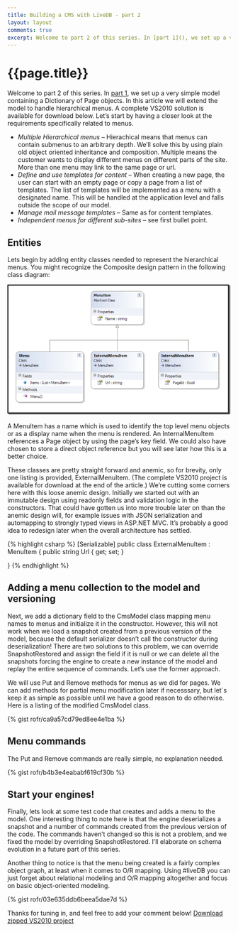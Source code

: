 ```yaml
---
title: Building a CMS with LiveDB - part 2
layout: layout
comments: true
excerpt: Welcome to part 2 of this series. In [part 1](), we set up a very simple model containing a Dictionary of Page objects. In this article we will extend the model to handle hierarchical menus. A complete VS2010 solution is available for download below. Let’s start by having a closer look at the requirements specifically related to menus.
---
```


# {{page.title}}
Welcome to part 2 of this series. In [part 1](), we set up a very simple model containing a Dictionary of Page objects. In this article we will extend the model to handle hierarchical menus. A complete VS2010 solution is available for download below. Let’s start by having a closer look at the requirements specifically related to menus.

* *Multiple Hierarchical menus* – Hierachical means that menus can contain submenus to an arbitrary depth. We’ll solve this by using plain old object oriented inheritance and composition. Multiple means the customer wants to display different menus on different parts of the site. More than one menu may link to the same page or url.
* *Define and use templates for content* – When creating a new page, the user can start with an empty page or copy a page from a list of templates. The list of templates will be implemented as a menu with a designated name. This will be handled at the application level and falls outside the scope of our model.
* *Manage mail message templates* – Same as for content templates.
* *Independent menus for different sub-sites* – see first bullet point.

## Entities
Lets begin by adding entity classes needed to represent the hierarchical menus. You might recognize the Composite design pattern in the following class diagram:

<img src="/images/building-cms-2.png"/>

A MenuItem has a name which is used to identify the top level menu objects or as a display name when the menu is rendered. An InternalMenuItem references a Page object by using the page’s key field. We could also have chosen to store a direct object reference but you will see later how this is a better choice.

These classes are pretty straight forward and anemic, so for brevity, only one listing is provided, ExternalMenuItem.  (The complete VS2010 project is available  for download at the end of the article.)  We’re cutting some corners here with this loose anemic design. Initially we started out with an immutable  design using readonly fields and validation logic in the constructors. That could have gotten us into more trouble later on than the anemic design will,  for example issues with JSON serialization and automapping to strongly typed views in ASP.NET MVC. It’s probably a good idea to redesign later when the overall architecture has settled.

{% highlight csharp %}
[Serializable]
public class ExternalMenuItem : MenuItem
{
	public string Url { get; set; }

}
{% endhighlight %}

## Adding a menu collection to the model and versioning
Next, we add a dictionary field to the CmsModel class mapping menu names to menus and initialize it in the constructor. However, this will not work when we load a snapshot created from a previous version of the model, because the default serializer doesn’t call the constructor during deserialization! There are two solutions to this problem, we can override SnapshotRestored and assign the field if it is null or we can delete all the snapshots forcing the engine to create a new instance of the model and replay the entire sequence of commands. Let’s use the former approach.

We will use Put and Remove methods for menus as we did for pages. We can add methods for partial menu modification later if necesssary, but let´s keep it as simple as possible until we have a good reason to do otherwise. Here is a listing of the modified CmsModel class.

{% gist rofr/ca9a57cd79ed8ee4e1ba %}

## Menu commands
The Put and Remove commands are really simple, no explanation needed.

{% gist rofr/b4b3e4eababf619cf30b %}

## Start your engines!
Finally, lets look at some test code that creates and adds a menu to the model. One interesting thing to note here is that the engine deserializes a snapshot and a number of commands created from the previous version of the code. The commands haven’t changed so this is not a problem, and we fixed the model by overriding SnapshotRestored. I’ll elaborate on schema evolution in a future part of this series.

Another thing to notice is that the menu being created is a fairly complex object graph, at least when it comes to O/R mapping. Using #liveDB you can just forget about relational modeling and O/R mapping altogether and focus on basic object-oriented modeling.

{% gist rofr/03e635ddb6beea5dae7d %}

Thanks for tuning in, and feel free to add your comment below! <a href="/LiveDomain.Cms.Core-part2.zip">Download zipped VS2010 project</a>

